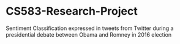 # CS583-Research-Project
Sentiment Classification expressed in tweets from Twitter during a presidential debate between Obama and Romney in 2016 election
